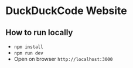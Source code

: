 # DuckDuckCode Website

## How to run locally
- `npm install`
- `npm run dev`
- Open on browser `http://localhost:3000`